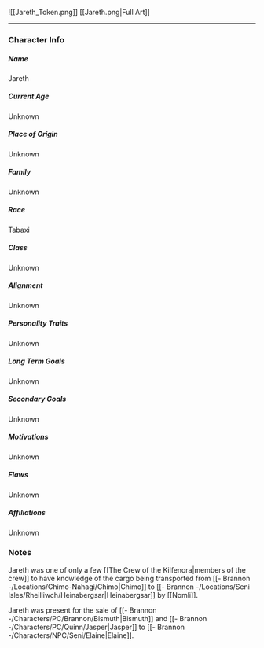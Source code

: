 ![[Jareth_Token.png]]
[[Jareth.png|Full Art]]

---
### Character Info

##### Name 
Jareth

##### Current Age
Unknown

##### Place of Origin
Unknown

##### Family
Unknown

##### Race
Tabaxi

##### Class
Unknown

##### Alignment
Unknown

##### Personality Traits
Unknown

##### Long Term Goals
Unknown

##### Secondary Goals
Unknown

##### Motivations
Unknown

##### Flaws
Unknown

##### Affiliations
Unknown

### Notes
Jareth was one of only a few [[The Crew of the Kilfenora|members of the crew]] to have knowledge of the cargo being transported from [[- Brannon -/Locations/Chimo-Nahagi/Chimo|Chimo]] to [[- Brannon -/Locations/Seni Isles/Rheilliwch/Heinabergsar|Heinabergsar]] by [[Nomli]].

Jareth was present for the sale of [[- Brannon -/Characters/PC/Brannon/Bismuth|Bismuth]] and [[- Brannon -/Characters/PC/Quinn/Jasper|Jasper]] to [[- Brannon -/Characters/NPC/Seni/Elaine|Elaine]].
